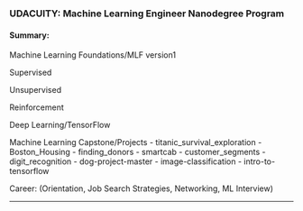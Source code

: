
### UDACUITY: Machine Learning Engineer Nanodegree Program

#### Summary:

Machine Learning Foundations/MLF version1

Supervised

Unsupervised

Reinforcement 

Deep Learning/TensorFlow

Machine Learning Capstone/Projects
    - titanic_survival_exploration
    - Boston_Housing
    - finding_donors
    - smartcab
    - customer_segments
    - digit_recognition
    - dog-project-master
    - image-classification
    - intro-to-tensorflow

Career: (Orientation, Job Search Strategies, Networking, ML Interview)

-----------------------------------------------------------------------------------------------


```python

```
